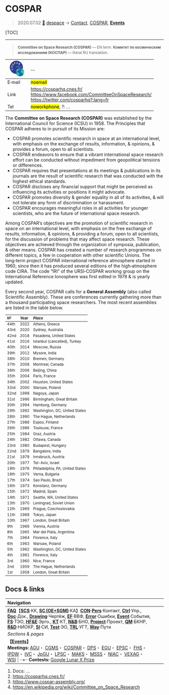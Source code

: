 # COSPAR
> 2020.07.02 [🚀](../index/index.md) [despace](index.md) → [Contact](contact.md), [COSPAR](cospar.md), **[Events](event.md)**

[TOC]

---
> <small>**Committee on Space Research (COSPAR)** — EN term. **Комитет по космическим исследованиям (КОСПАР)** — literal RU translation.</small>

|[![](f/contact/c/cospar_logo1_thumb.webp)](f/contact/c/cospar_logo1.png)|*…*|
|:--|:--|
|E‑mail|<mark>noemail</mark>|
|Link|<https://cosparhq.cnes.fr/><br> <https://www.facebook.com/CommitteeOnSpaceResearch/><br> <https://twitter.com/cosparhq?:lang=fr>|
|Tel|<mark>noworkphone</mark>, ?: …|

The **Committee on Space Research (COSPAR)** was established by the International Council for Science (ICSU) in 1958. The Principles that COSPAR adheres to in pursuit of its Mission are:

   - COSPAR promotes scientific research in space at an international level, with emphasis on the exchange of results, information, & opinions, & provides a forum, open to all scientists.
   - COSPAR endeavors to ensure that a vibrant international space research effort can be conducted without impediment from geopolitical tensions or differences.
   - COSPAR requires that presentations at its meetings & publications in its journals are the result of scientific research that was conducted with the highest ethical standards.
   - COSPAR discloses any financial support that might be perceived as influencing its activities or positions it might advocate.
   - COSPAR promotes diversity & gender equality in all of its activities, & will not tolerate any form of discrimination or harassment.
   - COSPAR encourages meaningful roles in all activities for younger scientists, who are the future of international space research.

Among COSPAR’s objectives are the promotion of scientific research in space on an international level, with emphasis on the free exchange of results, information, & opinions, & providing a forum, open to all scientists, for the discussion of problems that may affect space research. These objectives are achieved through the organization of symposia, publication, & other means. COSPAR has created a number of research programmes on different topics, a few in cooperation with other scientific Unions. The long‑term project COSPAR international reference atmosphere started in 1960; since then it has produced several editions of the high‑atmosphere code CIRA. The code “IRI” of the URSI‑COSPAR working group on the International Reference Ionosphere was first edited in 1978 & is yearly updated.

Every second year, COSPAR calls for a **General Assembly** (also called Scientific Assembly). These are conferences currently gathering more than a thousand participating space researchers. The most recent assemblies are listed in the table below.

<small>

|*№*|*Year*|*Place*|
|:--|:--|:--|
|44th|2022|Athens, Greece|
|43rd|2020|Sydney, Australia|
|42nd|2018|Pasadena, United States|
|41st|2016|Istanbul (cancelled), Turkey|
|40th|2014|Moscow, Russia|
|39th|2012|Mysore, India|
|38th|2010|Bremen, Germany|
|37th|2008|Montreal, Canada|
|36th|2006|Beijing, China|
|35th|2004|Paris, France|
|34th|2002|Houston, United States|
|33rd|2000|Warsaw, Poland|
|32nd|1998|Nagoya, Japan|
|31st|1996|Birmingham, Great Britain|
|30th|1994|Hamburg, Germany|
|29th|1992|Washington, DC, United States|
|28th|1990|The Hague, Netherlands|
|27th|1988|Espoo, Finland|
|26th|1986|Toulouse, France|
|25th|1984|Graz, Austria|
|24th|1982|Ottawa, Canada|
|23rd|1980|Budapest, Hungary|
|22nd|1979|Bangalore, India|
|21st|1978|Innsbruck, Austria|
|20th|1977|Tel-Aviv, Israel|
|19th|1976|Philadelphia, PA, United States|
|18th|1975|Varna, Bulgaria|
|17th|1974|Sao Paulo, Brazil|
|16th|1973|Konstanz, Germany|
|15th|1972|Madrid, Spain|
|14th|1971|Seattle, WA, United States|
|13th|1970|Leningrad, Soviet Union|
|12th|1969|Prague, Czechoslovakia|
|11th|1968|Tokyo, Japan|
|10th|1967|London, Great Britain|
|9th|1966|Vienna, Austria|
|8th|1965|Mar del Plata, Argentina|
|7th|1964|Florence, Italy|
|6th|1963|Warsaw, Poland|
|5th|1962|Washington, DC, United States|
|4th|1961|Florence, Italy|
|3rd|1960|Nice, France|
|2nd|1959|The Hague, Netherlands|
|1st|1958|London, Great Britain|

</small>



## Docs & links
|Navigation|
|:--|
|**[FAQ](faq.md)**【**[SCS](scs.md)**·КК, **[SC (OE+SGM)](sc.md)**·КА】**[CON](contact.md)·[Pers](person.md)**·Контакт, **[Ctrl](control.md)**·Упр., **[Doc](doc.md)**·Док., **[Drawing](drawing.md)**·Чертёж, **[EF](ef.md)**·ВВФ, **[Error](error.md)**·Ошибки, **[Event](event.md)**·События, **[FS](fs.md)**·ТЭО, **[HF&E](hfe.md)**·Эрго., **[KT](kt.md)**·КТ, **[N&B](nnb.md)**·БНО, **[Project](project.md)**·Проект, **[QM](qm.md)**·БКНР, **[R&D](rnd.md)**·НИОКР, **[SI](si.md)**·СИ, **[Test](test.md)**·ЭО, **[TRL](trl.md)**·УГТ, **[Way](way.md)**·Пути|
|*Sections & pages*|
|**【[Events](event.md)】**<br> **Meetings:** [AGU](agu.md)・ [CGMS](cgms.md)・ [COSPAR](cospar.md)・ [DPS](dps.md)・ [EGU](egu.md)・ [EPSC](epsc.md)・ [FHS](fhs.md)・ [IPDW](ipdw.md)・ [IVC](ivc.md)・ [JpGU](jpgu.md)・ [LPSC](lpsc.md)・ [MAKS](maks.md)・ [MSSS](msss.md)・ [NIAC](niac_program.md)・ [VEXAG](vexag.md)・ [WSI](wsi.md) ┊ ··•·· **Contests:** [Google Lunar X Prize](google_lunar_x_prize.md)|

   1. Docs: …
   1. <https://cosparhq.cnes.fr/>
   1. <https://www.cospar-assembly.org/>
   1. <https://en.wikipedia.org/wiki/Committee_on_Space_Research>
